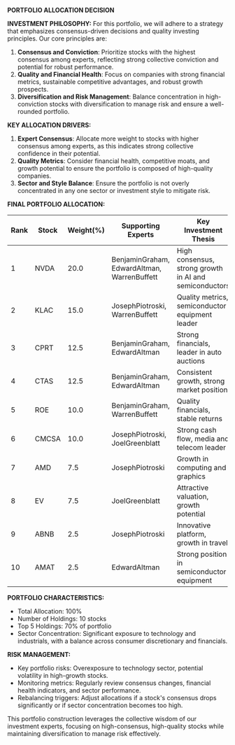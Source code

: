 **PORTFOLIO ALLOCATION DECISION**

**INVESTMENT PHILOSOPHY:**
For this portfolio, we will adhere to a strategy that emphasizes consensus-driven decisions and quality investing principles. Our core principles are:
1. **Consensus and Conviction**: Prioritize stocks with the highest consensus among experts, reflecting strong collective conviction and potential for robust performance.
2. **Quality and Financial Health**: Focus on companies with strong financial metrics, sustainable competitive advantages, and robust growth prospects.
3. **Diversification and Risk Management**: Balance concentration in high-conviction stocks with diversification to manage risk and ensure a well-rounded portfolio.

**KEY ALLOCATION DRIVERS:**
1. **Expert Consensus**: Allocate more weight to stocks with higher consensus among experts, as this indicates strong collective confidence in their potential.
2. **Quality Metrics**: Consider financial health, competitive moats, and growth potential to ensure the portfolio is composed of high-quality companies.
3. **Sector and Style Balance**: Ensure the portfolio is not overly concentrated in any one sector or investment style to mitigate risk.

**FINAL PORTFOLIO ALLOCATION:**

| Rank | Stock | Weight(%) | Supporting Experts | Key Investment Thesis | Risk Level |
|------|-------|-----------|-------------------|----------------------|------------|
| 1    | NVDA  | 20.0      | BenjaminGraham, EdwardAltman, WarrenBuffett | High consensus, strong growth in AI and semiconductors | Medium |
| 2    | KLAC  | 15.0      | JosephPiotroski, WarrenBuffett | Quality metrics, semiconductor equipment leader | Medium |
| 3    | CPRT  | 12.5      | BenjaminGraham, EdwardAltman | Strong financials, leader in auto auctions | Medium |
| 4    | CTAS  | 12.5      | BenjaminGraham, EdwardAltman | Consistent growth, strong market position | Medium |
| 5    | ROE   | 10.0      | BenjaminGraham, WarrenBuffett | Quality financials, stable returns | Medium |
| 6    | CMCSA | 10.0      | JosephPiotroski, JoelGreenblatt | Strong cash flow, media and telecom leader | Medium |
| 7    | AMD   | 7.5       | JosephPiotroski | Growth in computing and graphics | High |
| 8    | EV    | 7.5       | JoelGreenblatt | Attractive valuation, growth potential | High |
| 9    | ABNB  | 2.5       | JosephPiotroski | Innovative platform, growth in travel | High |
| 10   | AMAT  | 2.5       | EdwardAltman | Strong position in semiconductor equipment | High |

**PORTFOLIO CHARACTERISTICS:**
- Total Allocation: 100%
- Number of Holdings: 10 stocks
- Top 5 Holdings: 70% of portfolio
- Sector Concentration: Significant exposure to technology and industrials, with a balance across consumer discretionary and financials.

**RISK MANAGEMENT:**
- Key portfolio risks: Overexposure to technology sector, potential volatility in high-growth stocks.
- Monitoring metrics: Regularly review consensus changes, financial health indicators, and sector performance.
- Rebalancing triggers: Adjust allocations if a stock's consensus drops significantly or if sector concentration becomes too high.

This portfolio construction leverages the collective wisdom of our investment experts, focusing on high-consensus, high-quality stocks while maintaining diversification to manage risk effectively.